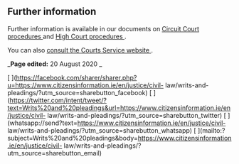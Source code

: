 ##  Further information

Further information is available in our documents on [ Circuit Court
procedures ](/en/justice/civil-law/circuit-court-procedures/) and [ High Court
procedures ](/en/justice/civil-law/high-court-procedures/) .

You can also [ consult the Courts Service website ](https://www.courts.ie/) .

_**Page edited:** 20 August 2020 _

[
](https://facebook.com/sharer/sharer.php?u=https://www.citizensinformation.ie/en/justice/civil-
law/writs-and-pleadings/?utm_source=sharebutton_facebook) [
](https://twitter.com/intent/tweet/?text=Writs%20and%20pleadings&url=https://www.citizensinformation.ie/en/justice/civil-
law/writs-and-pleadings/?utm_source=sharebutton_twitter) [
](whatsapp://send?text=https://www.citizensinformation.ie/en/justice/civil-
law/writs-and-pleadings/?utm_source=sharebutton_whatsapp) [
](mailto:?subject=Writs%20and%20pleadings&body=https://www.citizensinformation.ie/en/justice/civil-
law/writs-and-pleadings/?utm_source=sharebutton_email) [
](javascript:void\(0\))
